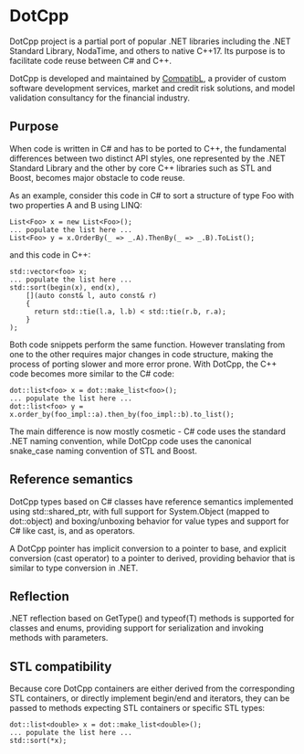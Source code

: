 # DotCpp

DotCpp project is a partial port of popular .NET libraries including the .NET Standard Library, NodaTime, and others to native C++17. Its purpose is to facilitate code reuse between C# and C++.

DotCpp is developed and maintained by [CompatibL](http://www.compatibl.com "CompatibL"), a provider of custom software development services, market and credit risk solutions, and model validation consultancy for the financial industry.

## Purpose

When code is written in C# and has to be ported to C++, the fundamental differences between two distinct API styles, one represented by the .NET Standard Library and the other by core C++ libraries such as STL and Boost, becomes major obstacle to code reuse.

As an example, consider this code in C# to sort a structure of type Foo with two properties A and B using LINQ:
```
List<Foo> x = new List<Foo>();
... populate the list here ...
List<Foo> y = x.OrderBy(_ => _.A).ThenBy(_ => _.B).ToList();
```
and this code in C++:
```
std::vector<foo> x;
... populate the list here ...
std::sort(begin(x), end(x),
    [](auto const& l, auto const& r)
    {
      return std::tie(l.a, l.b) < std::tie(r.b, r.a);
    }
);
```
Both code snippets perform the same function. However translating from one to the other requires major changes in code structure, making the process of porting slower and more error prone. With DotCpp, the C++ code becomes more similar to the C# code:
```
dot::list<foo> x = dot::make_list<foo>();
... populate the list here ...
dot::list<foo> y = x.order_by(foo_impl::a).then_by(foo_impl::b).to_list();
```
The main difference is now mostly cosmetic - C# code uses the standard .NET naming convention, while DotCpp code uses the canonical snake_case naming convention of STL and Boost.

## Reference semantics

DotCpp types based on C# classes have reference semantics implemented using std::shared_ptr, with full support for System.Object (mapped to dot::object) and boxing/unboxing behavior for value types and support for C# like cast, is, and as operators.

A DotCpp pointer has implicit conversion to a pointer to base, and explicit conversion (cast operator) to a pointer to derived, providing behavior that is similar to type conversion in .NET.

## Reflection

.NET reflection based on GetType() and typeof(T) methods is supported for classes and enums, providing support for serialization and invoking methods with parameters.

## STL compatibility

Because core DotCpp containers are either derived from the corresponding STL containers, or directly implement begin/end and iterators, they can be passed to methods expecting STL containers or specific STL types:
```
dot::list<double> x = dot::make_list<double>();
... populate the list here ...
std::sort(*x);
```